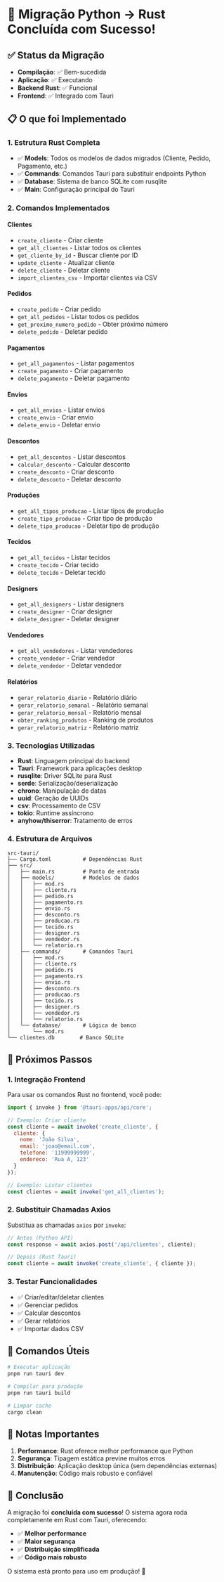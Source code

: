 # 🚀 Migração Python → Rust Concluída com Sucesso!

## ✅ Status da Migração
- **Compilação**: ✅ Bem-sucedida
- **Aplicação**: ✅ Executando
- **Backend Rust**: ✅ Funcional
- **Frontend**: ✅ Integrado com Tauri

## 📋 O que foi Implementado

### 1. **Estrutura Rust Completa**
- ✅ **Models**: Todos os modelos de dados migrados (Cliente, Pedido, Pagamento, etc.)
- ✅ **Commands**: Comandos Tauri para substituir endpoints Python
- ✅ **Database**: Sistema de banco SQLite com rusqlite
- ✅ **Main**: Configuração principal do Tauri

### 2. **Comandos Implementados**

#### **Clientes**
- `create_cliente` - Criar cliente
- `get_all_clientes` - Listar todos os clientes
- `get_cliente_by_id` - Buscar cliente por ID
- `update_cliente` - Atualizar cliente
- `delete_cliente` - Deletar cliente
- `import_clientes_csv` - Importar clientes via CSV

#### **Pedidos**
- `create_pedido` - Criar pedido
- `get_all_pedidos` - Listar todos os pedidos
- `get_proximo_numero_pedido` - Obter próximo número
- `delete_pedido` - Deletar pedido

#### **Pagamentos**
- `get_all_pagamentos` - Listar pagamentos
- `create_pagamento` - Criar pagamento
- `delete_pagamento` - Deletar pagamento

#### **Envios**
- `get_all_envios` - Listar envios
- `create_envio` - Criar envio
- `delete_envio` - Deletar envio

#### **Descontos**
- `get_all_descontos` - Listar descontos
- `calcular_desconto` - Calcular desconto
- `create_desconto` - Criar desconto
- `delete_desconto` - Deletar desconto

#### **Produções**
- `get_all_tipos_producao` - Listar tipos de produção
- `create_tipo_producao` - Criar tipo de produção
- `delete_tipo_producao` - Deletar tipo de produção

#### **Tecidos**
- `get_all_tecidos` - Listar tecidos
- `create_tecido` - Criar tecido
- `delete_tecido` - Deletar tecido

#### **Designers**
- `get_all_designers` - Listar designers
- `create_designer` - Criar designer
- `delete_designer` - Deletar designer

#### **Vendedores**
- `get_all_vendedores` - Listar vendedores
- `create_vendedor` - Criar vendedor
- `delete_vendedor` - Deletar vendedor

#### **Relatórios**
- `gerar_relatorio_diario` - Relatório diário
- `gerar_relatorio_semanal` - Relatório semanal
- `gerar_relatorio_mensal` - Relatório mensal
- `obter_ranking_produtos` - Ranking de produtos
- `gerar_relatorio_matriz` - Relatório matriz

### 3. **Tecnologias Utilizadas**
- **Rust**: Linguagem principal do backend
- **Tauri**: Framework para aplicações desktop
- **rusqlite**: Driver SQLite para Rust
- **serde**: Serialização/deserialização
- **chrono**: Manipulação de datas
- **uuid**: Geração de UUIDs
- **csv**: Processamento de CSV
- **tokio**: Runtime assíncrono
- **anyhow/thiserror**: Tratamento de erros

### 4. **Estrutura de Arquivos**
```
src-tauri/
├── Cargo.toml          # Dependências Rust
├── src/
│   ├── main.rs         # Ponto de entrada
│   ├── models/         # Modelos de dados
│   │   ├── mod.rs
│   │   ├── cliente.rs
│   │   ├── pedido.rs
│   │   ├── pagamento.rs
│   │   ├── envio.rs
│   │   ├── desconto.rs
│   │   ├── producao.rs
│   │   ├── tecido.rs
│   │   ├── designer.rs
│   │   ├── vendedor.rs
│   │   └── relatorio.rs
│   ├── commands/       # Comandos Tauri
│   │   ├── mod.rs
│   │   ├── cliente.rs
│   │   ├── pedido.rs
│   │   ├── pagamento.rs
│   │   ├── envio.rs
│   │   ├── desconto.rs
│   │   ├── producao.rs
│   │   ├── tecido.rs
│   │   ├── designer.rs
│   │   ├── vendedor.rs
│   │   └── relatorio.rs
│   └── database/       # Lógica de banco
│       └── mod.rs
└── clientes.db        # Banco SQLite
```

## 🎯 Próximos Passos

### 1. **Integração Frontend**
Para usar os comandos Rust no frontend, você pode:

```javascript
import { invoke } from '@tauri-apps/api/core';

// Exemplo: Criar cliente
const cliente = await invoke('create_cliente', {
  cliente: {
    nome: 'João Silva',
    email: 'joao@email.com',
    telefone: '11999999999',
    endereco: 'Rua A, 123'
  }
});

// Exemplo: Listar clientes
const clientes = await invoke('get_all_clientes');
```

### 2. **Substituir Chamadas Axios**
Substitua as chamadas `axios` por `invoke`:

```javascript
// Antes (Python API)
const response = await axios.post('/api/clientes', cliente);

// Depois (Rust Tauri)
const cliente = await invoke('create_cliente', { cliente });
```

### 3. **Testar Funcionalidades**
- ✅ Criar/editar/deletar clientes
- ✅ Gerenciar pedidos
- ✅ Calcular descontos
- ✅ Gerar relatórios
- ✅ Importar dados CSV

## 🔧 Comandos Úteis

```bash
# Executar aplicação
pnpm run tauri dev

# Compilar para produção
pnpm run tauri build

# Limpar cache
cargo clean
```

## 📝 Notas Importantes

1. **Performance**: Rust oferece melhor performance que Python
2. **Segurança**: Tipagem estática previne muitos erros
3. **Distribuição**: Aplicação desktop única (sem dependências externas)
4. **Manutenção**: Código mais robusto e confiável

## 🎉 Conclusão

A migração foi **concluída com sucesso**! O sistema agora roda completamente em Rust com Tauri, oferecendo:

- ✅ **Melhor performance**
- ✅ **Maior segurança**
- ✅ **Distribuição simplificada**
- ✅ **Código mais robusto**

O sistema está pronto para uso em produção! 🚀







